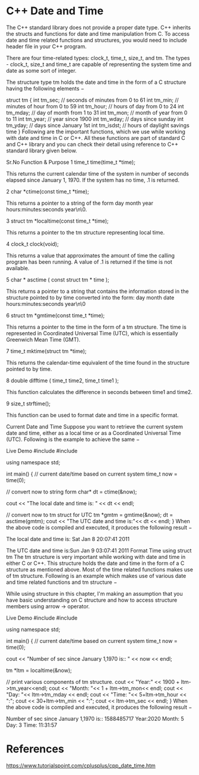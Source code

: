 # C++ Date and Time

The C++ standard library does not provide a proper date type. C++ inherits the structs and functions for date and time manipulation from C. To access date and time related functions and structures, you would need to include <ctime> header file in your C++ program.

There are four time-related types: clock_t, time_t, size_t, and tm. The types - clock_t, size_t and time_t are capable of representing the system time and date as some sort of integer.

The structure type tm holds the date and time in the form of a C structure having the following elements −

struct tm {
   int tm_sec;   // seconds of minutes from 0 to 61
   int tm_min;   // minutes of hour from 0 to 59
   int tm_hour;  // hours of day from 0 to 24
   int tm_mday;  // day of month from 1 to 31
   int tm_mon;   // month of year from 0 to 11
   int tm_year;  // year since 1900
   int tm_wday;  // days since sunday
   int tm_yday;  // days since January 1st
   int tm_isdst; // hours of daylight savings time
}
Following are the important functions, which we use while working with date and time in C or C++. All these functions are part of standard C and C++ library and you can check their detail using reference to C++ standard library given below.

Sr.No	Function & Purpose
1
time_t time(time_t *time);

This returns the current calendar time of the system in number of seconds elapsed since January 1, 1970. If the system has no time, .1 is returned.

2
char *ctime(const time_t *time);

This returns a pointer to a string of the form day month year hours:minutes:seconds year\n\0.

3
struct tm *localtime(const time_t *time);

This returns a pointer to the tm structure representing local time.

4
clock_t clock(void);

This returns a value that approximates the amount of time the calling program has been running. A value of .1 is returned if the time is not available.

5
char * asctime ( const struct tm * time );

This returns a pointer to a string that contains the information stored in the structure pointed to by time converted into the form: day month date hours:minutes:seconds year\n\0

6
struct tm *gmtime(const time_t *time);

This returns a pointer to the time in the form of a tm structure. The time is represented in Coordinated Universal Time (UTC), which is essentially Greenwich Mean Time (GMT).

7
time_t mktime(struct tm *time);

This returns the calendar-time equivalent of the time found in the structure pointed to by time.

8
double difftime ( time_t time2, time_t time1 );

This function calculates the difference in seconds between time1 and time2.

9
size_t strftime();

This function can be used to format date and time in a specific format.

Current Date and Time
Suppose you want to retrieve the current system date and time, either as a local time or as a Coordinated Universal Time (UTC). Following is the example to achieve the same −

Live Demo
#include <iostream>
#include <ctime>

using namespace std;

int main() {
   // current date/time based on current system
   time_t now = time(0);

   // convert now to string form
   char* dt = ctime(&now);

   cout << "The local date and time is: " << dt << endl;

   // convert now to tm struct for UTC
   tm *gmtm = gmtime(&now);
   dt = asctime(gmtm);
   cout << "The UTC date and time is:"<< dt << endl;
}
When the above code is compiled and executed, it produces the following result −

The local date and time is: Sat Jan  8 20:07:41 2011

The UTC date and time is:Sun Jan  9 03:07:41 2011
Format Time using struct tm
The tm structure is very important while working with date and time in either C or C++. This structure holds the date and time in the form of a C structure as mentioned above. Most of the time related functions makes use of tm structure. Following is an example which makes use of various date and time related functions and tm structure −

While using structure in this chapter, I'm making an assumption that you have basic understanding on C structure and how to access structure members using arrow -> operator.

Live Demo
#include <iostream>
#include <ctime>

using namespace std;

int main() {
   // current date/time based on current system
   time_t now = time(0);

   cout << "Number of sec since January 1,1970 is:: " << now << endl;

   tm *ltm = localtime(&now);

   // print various components of tm structure.
   cout << "Year:" << 1900 + ltm->tm_year<<endl;
   cout << "Month: "<< 1 + ltm->tm_mon<< endl;
   cout << "Day: "<< ltm->tm_mday << endl;
   cout << "Time: "<< 5+ltm->tm_hour << ":";
   cout << 30+ltm->tm_min << ":";
   cout << ltm->tm_sec << endl;
}
When the above code is compiled and executed, it produces the following result −

Number of sec since January 1,1970 is:: 1588485717
Year:2020
Month: 5
Day: 3
Time: 11:31:57

# References
https://www.tutorialspoint.com/cplusplus/cpp_date_time.htm
